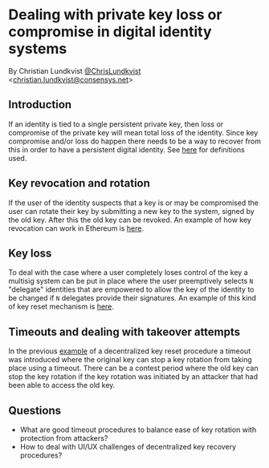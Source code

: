 # Dealing with private key loss or compromise in digital identity systems

By Christian Lundkvist [@ChrisLundkvist](https://twitter.com/chrislundkvist) \<christian.lundkvist@consensys.net\>

## Introduction

If an identity is tied to a single persistent private key, then loss
or compromise of the private key will mean total loss of the
identity. Since key compromise and/or loss do happen there needs to be
a way to recover from this in order to have a persistent digital
identity. See [here][definitions] for definitions used.

## Key revocation and rotation

If the user of the identity suspects that a key is or may be
compromised the user can rotate their key by submitting a new key to
the system, signed by the old key. After this the old key can be
revoked. An example of how key revocation can work in Ethereum is
[here][keyrev].

## Key loss

To deal with the case where a user completely loses control of the key
a multisig system can be put in place where the user preemptively
selects `N` "delegate" identities that are empowered to allow the key
of the identity to be changed if `N` delegates provide their
signatures. An example of this kind of key reset mechanism is
[here][keyreset].

## Timeouts and dealing with takeover attempts

In the previous [example][keyreset] of a decentralized key reset
procedure a timeout was introduced where the original key can stop a
key rotation from taking place using a timeout. There can be a contest
period where the old key can stop the key rotation if the key rotation
was initiated by an attacker that had been able to access the old key.

## Questions

* What are good timeout procedures to balance ease of key rotation with protection from attackers?
* How to deal with UI/UX challenges of decentralized key recovery procedures?


[definitions]: https://github.com/WebOfTrustInfo/rebooting-the-web-of-trust/blob/master/topics-and-advance-readings/shared_terminology_for_digital_identity_systems.md
[keyrev]: https://github.com/WebOfTrustInfo/rebooting-the-web-of-trust/blob/master/topics-and-advance-readings/pki_tools_in_evm_blockchains.md
[keyreset]: https://github.com/WebOfTrustInfo/rebooting-the-web-of-trust/blob/master/topics-and-advance-readings/Key-revokation-of-lost-and-stolen-keys.md
